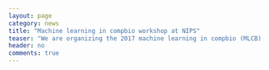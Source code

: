 ```yaml
---
layout: page
category: news
title: "Machine learning in compbio workshop at NIPS"
teaser: "We are organizing the 2017 machine learning in compbio (MLCB) workshop at NIPS. Submit your papers [here](https://mlcb.github.io/)!"
header: no
comments: true
---
```

